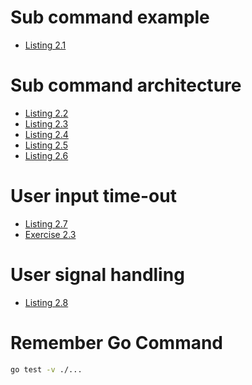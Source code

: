 # Sub command example

- [Listing 2.1](./sub-cmd-example/main.go)

# Sub command architecture

- [Listing 2.2](./sub-cmd-arch/main.go)
- [Listing 2.3](./sub-cmd-arch/cmd/httpCmd.go)
- [Listing 2.4](./sub-cmd-arch/cmd/grpcCmd.go)
- [Listing 2.5](./sub-cmd-arch/cmd/errors.go)
- [Listing 2.6](./sub-cmd-arch/cmd/handle_command_test.go)

# User input time-out

- [Listing 2.7](./user-input-timeout/main.go)
- [Exercise 2.3](./user-input-timeout/main_test.go)

# User signal handling

- [Listing 2.8](./user-signal/main.go)


# Remember Go Command
```bash
go test -v ./...
```